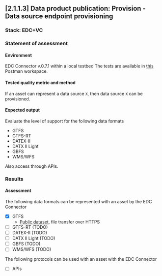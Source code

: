 ## [2.1.1.3] Data product publication: Provision - Data source endpoint provisioning
### Stack: EDC+VC

### Statement of assessment
#### Environment

EDC Connector v.0.7.1 within a local testbed
The tests are available in [this](https://www.postman.com/i2cat-dev/workspace/deployemds) Postman workspace.

#### Tested quality metric and method
If an asset can represent a data source `X`, then data source `X` can be provisioned.

#### Expected output
Evaluate the level of support for the following data formats

- GTFS
- GTFS-RT
- DATEX-II
- DATX II Light
- GBFS
- WMS/WFS

Also access through APIs.

### Results
#### Assessment

The following data formats can be represented with an asset by the EDC Connector
- [X] GTFS
  - [Public dataset](https://opendata-ajuntament.barcelona.cat/data/dataset/c46503e3-cec6-4032-894d-1063b7a365ee/resource/1c92542e-0346-4df5-9824-d7753ab02e33/download), file transfer over HTTPS
- [ ] GTFS-RT (TODO)
- [ ] DATEX-II (TODO)
- [ ] DATX II Light (TODO)
- [ ] GBFS (TODO)
- [ ] WMS/WFS (TODO)

The following protocols can be used with an asset with the EDC Connector
- [ ] APIs
